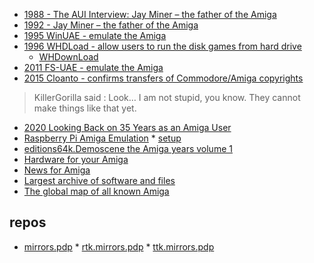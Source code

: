 * [1988 - The AUI Interview: Jay Miner – the father of the Amiga](https://retrocomputingnews.wordpress.com/2015/05/31/the-aui-interview-jay-miner-the-father-of-the-amiga/)
* [1992 - Jay Miner – the father of the Amiga](http://elwoodb.free.fr/Amiga/Jay.txt)
* [1995 WinUAE - emulate the Amiga](https://www.winuae.net/)
* [1996 WHDLoad - allow users to run the disk games from hard drive](http://whdload.de/)
	* [WHDownLoad](http://whdownload.com)
* [2011 FS-UAE - emulate the Amiga](https://fs-uae.net/)
* [2015 Cloanto - confirms transfers of Commodore/Amiga copyrights](http://amiga-news.de/en/news/AN-2015-02-00027-EN.html)


> KillerGorilla said : Look… I am not stupid, you know. They cannot make things like that yet.

* [2020 Looking Back on 35 Years as an Amiga User](https://bytecellar.com/2020/10/27/looking-back-on-35-years-as-an-amiga-user/)
* [Raspberry Pi Amiga Emulation](https://makerhacks.com/pimiga/) * [setup](https://www.youtube.com/watch?v=rpnKrNEezZ4)
* [editions64k.Demoscene the Amiga years volume 1](https://www.editions64k.fr/)
* [Hardware for your Amiga](http://amigakit.com/)
* [News for Amiga](http://www.generationamiga.com/)
* [Largest archive of software and files](http://aminet.net/)
* [The global map of all known Amiga](https://amigamap.com/)

## repos
* [mirrors.pdp](https://mirrors.pdp) * [rtk.mirrors.pdp](https://rtk.mirrors.pdp) * [ttk.mirrors.pdp](https://ttk.mirrors.pdp)